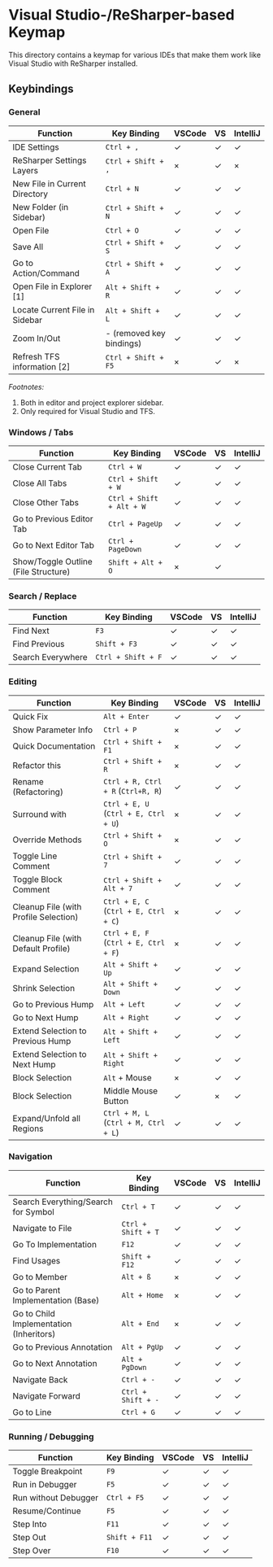 ﻿# Visual Studio-/ReSharper-based Keymap

This directory contains a keymap for various IDEs that make them work like Visual Studio with ReSharper installed.

## Keybindings

### General

| Function                          | Key Binding               | VSCode | VS | IntelliJ
| --------------------------------- | ------------------------- | ------ | -- | --------
| IDE Settings                      | `Ctrl + ,`                | ✓ | ✓ | ✓
| ReSharper Settings Layers         | `Ctrl + Shift + ,`        | × | ✓ | ×
| New File in Current Directory     | `Ctrl + N`                | ✓ | ✓ | ✓
| New Folder (in Sidebar)           | `Ctrl + Shift + N`        | ✓ | ✓ | ✓
| Open File                         | `Ctrl + O`                | ✓ | ✓ | ✓
| Save All                          | `Ctrl + Shift + S`        | ✓ | ✓ | ✓
| Go to Action/Command              | `Ctrl + Shift + A`        | ✓ | ✓ | ✓
| Open File in Explorer [1]         | `Alt + Shift + R`         | ✓ | ✓ | ✓
| Locate Current File in Sidebar    | `Alt + Shift + L`         | ✓ | ✓ | ✓
| Zoom In/Out                       | - (removed key bindings)  | ✓ | ✓ | ✓
| Refresh TFS information [2]       | `Ctrl + Shift + F5`       | × | ✓ | ×

*Footnotes:*

1. Both in editor and project explorer sidebar.
1. Only required for Visual Studio and TFS.

### Windows / Tabs

| Function                              | Key Binding               | VSCode | VS | IntelliJ
| ------------------------------------- | ------------------------- | ------ | -- | --------
| Close Current Tab                     | `Ctrl + W`                | ✓ | ✓ | ✓
| Close All Tabs                        | `Ctrl + Shift + W`        | ✓ | ✓ | ✓
| Close Other Tabs                      | `Ctrl + Shift + Alt + W`  | ✓ | ✓ | ✓
| Go to Previous Editor Tab             | `Ctrl + PageUp`           | ✓ | ✓ | ✓
| Go to Next Editor Tab                 | `Ctrl + PageDown`         | ✓ | ✓ | ✓
| Show/Toggle Outline (File Structure)  | `Shift + Alt + O`         | × | ✓ |

### Search / Replace

| Function          | Key Binding           | VSCode | VS | IntelliJ
| ----------------- | --------------------- | ------ | -- | --------
| Find Next         | `F3`                  | ✓ | ✓ | ✓
| Find Previous     | `Shift + F3`          | ✓ | ✓ | ✓
| Search Everywhere | `Ctrl + Shift + F`    | ✓ | ✓ | ✓

### Editing

| Function                                  | Key Binding                           | VSCode | VS | IntelliJ
| ----------------------------------------- | ------------------------------------- | ------ | -- | --------
| Quick Fix                                 | `Alt + Enter`                         | ✓ | ✓ | ✓
| Show Parameter Info                       | `Ctrl + P`                            | × | ✓ | ✓
| Quick Documentation                       | `Ctrl + Shift + F1`                   | × | ✓ | ✓
| Refactor this                             | `Ctrl + Shift + R`                    | × | ✓ | ✓
| Rename (Refactoring)                      | `Ctrl + R, Ctrl + R` (`Ctrl+R, R`)    | ✓ | ✓ | ✓
| Surround with                             | `Ctrl + E, U` (`Ctrl + E, Ctrl + U`)  | × | ✓ | ✓
| Override Methods                          | `Ctrl + Shift + O`                    | × | ✓ | ✓
| Toggle Line Comment                       | `Ctrl + Shift + 7`                    | ✓ | ✓ | ✓
| Toggle Block Comment                      | `Ctrl + Shift + Alt + 7`              | ✓ | ✓ | ✓
| Cleanup File (with Profile Selection)     | `Ctrl + E, C` (`Ctrl + E, Ctrl + C`)  | × | ✓ | ✓
| Cleanup File (with Default Profile)       | `Ctrl + E, F` (`Ctrl + E, Ctrl + F`)  | × | ✓ | ✓
| Expand Selection                          | `Alt + Shift + Up`                    | ✓ | ✓ | ✓
| Shrink Selection                          | `Alt + Shift + Down`                  | ✓ | ✓ | ✓
| Go to Previous Hump                       | `Alt + Left`                          | ✓ | ✓ | ✓
| Go to Next Hump                           | `Alt + Right`                         | ✓ | ✓ | ✓
| Extend Selection to Previous Hump         | `Alt + Shift + Left`                  | ✓ | ✓ | ✓
| Extend Selection to Next Hump             | `Alt + Shift + Right`                 | ✓ | ✓ | ✓
| Block Selection                           | `Alt` + Mouse                         | × | ✓ | ✓
| Block Selection                           | Middle Mouse Button                   | ✓ | × | ✓
| Expand/Unfold all Regions                 | `Ctrl + M, L` (`Ctrl + M, Ctrl + L`)  | ✓ | ✓ | ✓

### Navigation

| Function                                  | Key Binding           | VSCode | VS | IntelliJ
| ----------------------------------------- | --------------------- | ------ | -- | --------
| Search Everything/Search for Symbol       | `Ctrl + T`            | ✓ | ✓ | ✓
| Navigate to File                          | `Ctrl + Shift + T`    | ✓ | ✓ | ✓
| Go To Implementation                      | `F12`                 | ✓ | ✓ | ✓
| Find Usages                               | `Shift + F12`         | ✓ | ✓ | ✓
| Go to Member                              | `Alt + ß`             | × | ✓ | ✓
| Go to Parent Implementation (Base)        | `Alt + Home`          | × | ✓ | ✓
| Go to Child Implementation (Inheritors)   | `Alt + End`           | × | ✓ | ✓
| Go to Previous Annotation                 | `Alt + PgUp`          | ✓ | ✓ | ✓
| Go to Next Annotation                     | `Alt + PgDown`        | ✓ | ✓ | ✓
| Navigate Back                             | `Ctrl + -`            | ✓ | ✓ | ✓
| Navigate Forward                          | `Ctrl + Shift + -`    | ✓ | ✓ | ✓
| Go to Line                                | `Ctrl + G`            | ✓ | ✓ | ✓

### Running / Debugging

| Function              | Key Binding   | VSCode | VS | IntelliJ
| --------------------- | ------------- | ------ | -- | --------
| Toggle Breakpoint     | `F9`          | ✓ | ✓ | ✓
| Run in Debugger       | `F5`          | ✓ | ✓ | ✓
| Run without Debugger  | `Ctrl + F5`   | ✓ | ✓ | ✓
| Resume/Continue       | `F5`          | ✓ | ✓ | ✓
| Step Into             | `F11`         | ✓ | ✓ | ✓
| Step Out              | `Shift + F11` | ✓ | ✓ | ✓
| Step Over             | `F10`         | ✓ | ✓ | ✓
